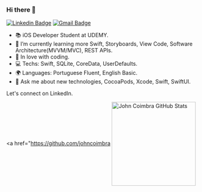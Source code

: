 ### Hi there 🚀


[![Linkedin Badge](https://img.shields.io/badge/-LinkedIn-blue?style=flat-square&logo=Linkedin&logoColor=white&link=https://www.linkedin.com/in/john-coimbra/)](https://www.linkedin.com/in/john-coimbra/)
[![Gmail Badge](https://img.shields.io/badge/-Gmail-c14438?style=flat-square&logo=Gmail&logoColor=white&link=mailto:johnallen@outlook.com.br)](johnallen@outlook.com.br/)

- 📚 iOS Developer Student at UDEMY.
- 🌱 I’m currently learning more Swift, Storyboards, View Code, Software Architecture(MVVM/MVC), REST APIs.
- 💙 In love with coding.
- 💻 Techs: Swift, SQLite, CoreData, UserDefaults.
- 🌍 Languages: Portuguese Fluent, English Basic.
- 💬 Ask me about new technologies, CocoaPods, Xcode, Swift, SwiftUI.

Let's connect on LinkedIn.

<a href="https://github.com/johncoimbra
  <img align="center" height="220" src="https://github-readme-stats.vercel.app/api?username=johncoimbra&theme=blue-green" alt="John Coimbra GitHub Stats" />
</a>
